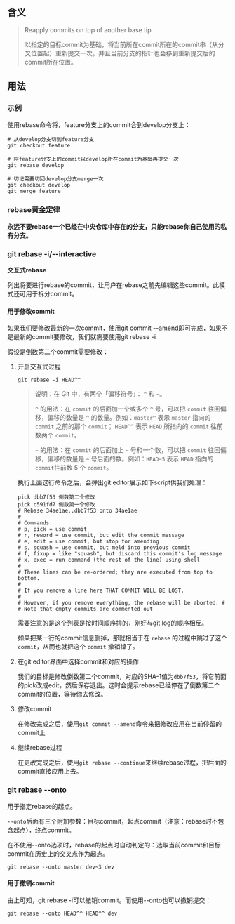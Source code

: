 ## 含义

> Reapply commits on top of another base tip.
>
> 以指定的目标commit为基础，将当前所在commit所在的commit串（从分叉位置起）重新提交一次。并且当前分支的指针也会移到重新提交后的commit所在位置。

## 用法

### 示例

使用rebase命令将，feature分支上的commit合到develop分支上：

```shell
# 从develop分支切到feature分支
git checkout feature

# 将feature分支上的commit以develop所在commit为基础再提交一次
git rebase develop

# 切记需要切回develop分支merge一次
git checkout develop
git merge feature
```



### rebase黄金定律

**永远不要rebase一个已经在中央仓库中存在的分支，只能rebase你自己使用的私有分支。**



### git rebase -i/--interactive

**交互式rebase**

列出将要进行rebase的commit，让用户在rebase之前先编辑这些commit。此模式还可用于拆分commit。

#### 用于修改commit

如果我们要修改最新的一次commit，使用git commit --amend即可完成，如果不是最新的commit要修改，我们就需要使用git rebase -i

假设是倒数第二个commit需要修改：

1. 开启交互式过程

   ```shell
   git rebase -i HEAD^^
   ```

   > 说明：在 Git 中，有两个「偏移符号」： `^` 和 `~`。
   >
   > `^` 的用法：在 `commit` 的后面加一个或多个 `^` 号，可以把 `commit` 往回偏移，偏移的数量是 `^` 的数量。例如：`master^` 表示 `master` 指向的 `commit` 之前的那个 `commit`； `HEAD^^` 表示 `HEAD` 所指向的 `commit` 往前数两个 `commit`。
   >
   > `~` 的用法：在 `commit` 的后面加上 `~` 号和一个数，可以把 `commit` 往回偏移，偏移的数量是 `~` 号后面的数。例如：`HEAD~5` 表示 `HEAD` 指向的 `commit`往前数 5 个 `commit`。

   

   执行上面这行命令之后，会弹出git editor展示如下script供我们处理：

   ```shell
   pick dbb7f53 倒数第二个修改
   pick c591fd7 倒数第一个修改
   # Rebase 34ae1ae..dbb7f53 onto 34ae1ae
   #
   # Commands:
   # p, pick = use commit
   # r, reword = use commit, but edit the commit message
   # e, edit = use commit, but stop for amending
   # s, squash = use commit, but meld into previous commit
   # f, fixup = like "squash", but discard this commit's log message
   # x, exec = run command (the rest of the line) using shell
   #
   # These lines can be re-ordered; they are executed from top to bottom.
   #
   # If you remove a line here THAT COMMIT WILL BE LOST.
   #
   # However, if you remove everything, the rebase will be aborted. #
   # Note that empty commits are commented out
   ```

   需要注意的是这个列表是按时间顺序排的，刚好与git log的顺序相反。

   如果把某一行的commit信息删掉，那就相当于在 `rebase` 的过程中跳过了这个 `commit`，从而也就把这个 `commit` 撤销掉了。

2. 在git editor界面中选择commit和对应的操作

   我们的目标是修改倒数第二个commit，对应的SHA-1值为`dbb7f53`，将它前面的pick改成edit，然后保存退出。这时会提示rebase已经停在了倒数第二个commit的位置，等待你去修改。

3. 修改commit

   在修改完成之后，使用`git commit --amend`命令来把修改应用在当前停留的commit上

4. 继续rebase过程

   在更改完成之后，使用`git rebase --continue`来继续rebase过程，把后面的commit直接应用上去。

   

### git rebase --onto

用于指定rebase的起点。

`--onto`后面有三个附加参数：目标commit，起点commit（注意：rebase时不包含起点），终点commit。

在不使用--onto选项时，rebase的起点时自动判定的：选取当前commit和目标commit在历史上的交叉点作为起点。

```shell
git rebase --onto master dev~3 dev
```

#### 用于撤销commit

由上可知，git rebase -i可以撤销commit。而使用--onto也可以撤销提交：

```shell
git rebase --onto HEAD^^ HEAD^^ dev
```




